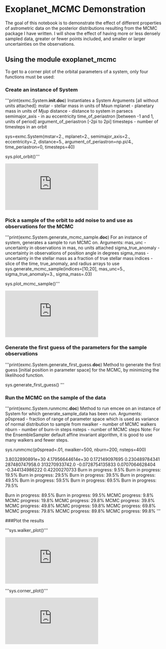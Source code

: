 # Exoplanet_MCMC Demonstration

The goal of this notebook is to demonstrate the effect of different properties of astrometric data on the posterior distributions resulting from the MCMC package I have written. I will show the effect of having more or less densely sampled data, greater or fewer points included, and smaller or larger uncertainties on the observations.

## Using the module exoplanet_mcmc

To get to a corner plot of the orbital parameters of a system, only four functions must be used:

### Create an instance of System

'''print(exmc.System.__init__.__doc__)
 Instantiates a System
            Arguments [all without units attached]:
                mstar - stellar mass in units of Msun
                mplanet - planetary mass in units of Mjup
                distance - distance to system in parsecs
                semimajor_axis - in au
                eccentricity
                time_of_periastron [between -1 and 1, units of period]
                argument_of_periastron [-2pi to 2pi]
                timesteps - number of timesteps in an orbit

sys=exmc.System(mstar=2., mplanet=2., semimajor_axis=2., eccentricity=.2, distance=5., argument_of_periastron=np.pi/4., time_periastron=0, timesteps=40)

sys.plot_orbit()'''

![alt text](https://github.com/jacobhhamer/Exoplanet_MCMC/test_orbit.pdf "Orbit")

### Pick a sample of the orbit to add noise to and use as observations for the MCMC

'''print(exmc.System.generate_mcmc_sample.__doc__)
 For an instance of system, generates a sample to run MCMC on.
            Arguments:
                mas_unc - uncertainty in observations in mas, no units attached
                sigma_true_anomaly - uncertainty in observations of position angle in degrees
                sigma_mass - uncertainty in the stellar mass as a fraction of true stellar mass
                indices - slice of the time, true_anomaly, and radius arrays to use
sys.generate_mcmc_sample(indices=[10,20], mas_unc=5., sigma_true_anomaly=3., sigma_mass=.03)

sys.plot_mcmc_sample()'''

![alt text](https://github.com/jacobhhamer/Exoplanet_MCMC/test_mcmc_sample.pdf "MCMC Sample")

### Generate the first guess of the parameters for the sample observations

'''print(exmc.System.generate_first_guess.__doc__)
 Method to generate the first guess [initial position in parameter space] for the MCMC, by minimizing the
        likelihood function.

sys.generate_first_guess()
'''

### Run the MCMC on the sample of the data

'''print(exmc.System.runmcmc.__doc__)
 Method to run emcee on an instance of System for which generate_sample_data has been run.
            Arguments:
                p0spread - fraction of range of parameter space which is used as variance of normal distribution to sample from
                nwalker - number of MCMC walkers
                nburn - number of burn-in steps
                nsteps - number of MCMC steps
            Note: For the EnsembleSampler default affine invariant algorithm, it is good to use many walkers and fewer steps.

sys.runmcmc(p0spread=.01, nwalker=500, nburn=200, nsteps=400)

3.8032890891e+30 4.17956644614e+30
0.172149097695 0.230489784341
287480747958.0 313270933742.0
-0.0728754135833 0.0707064628404
-0.344134986222 0.42200270733
Burn in progress:  9.5%
Burn in progress: 19.5%
Burn in progress: 29.5%
Burn in progress: 39.5%
Burn in progress: 49.5%
Burn in progress: 59.5%
Burn in progress: 69.5%
Burn in progress: 79.5%

Burn in progress: 89.5%
Burn in progress: 99.5%
MCMC progress:  9.8%
MCMC progress: 19.8%
MCMC progress: 29.8%
MCMC progress: 39.8%
MCMC progress: 49.8%
MCMC progress: 59.8%
MCMC progress: 69.8%
MCMC progress: 79.8%
MCMC progress: 89.8%
MCMC progress: 99.8%
'''

###Plot the results

'''sys.walker_plot()'''

![alt text](https://github.com/jacobhhamer/Exoplanet_MCMC/walker_plot.pdf "Walker Plot: Should look like white noise if run for enough steps")

'''sys.corner_plot()'''

![alt text](https://github.com/jacobhhamer/Exoplanet_MCMC/corner_plot.pdf "Corner Plot")


